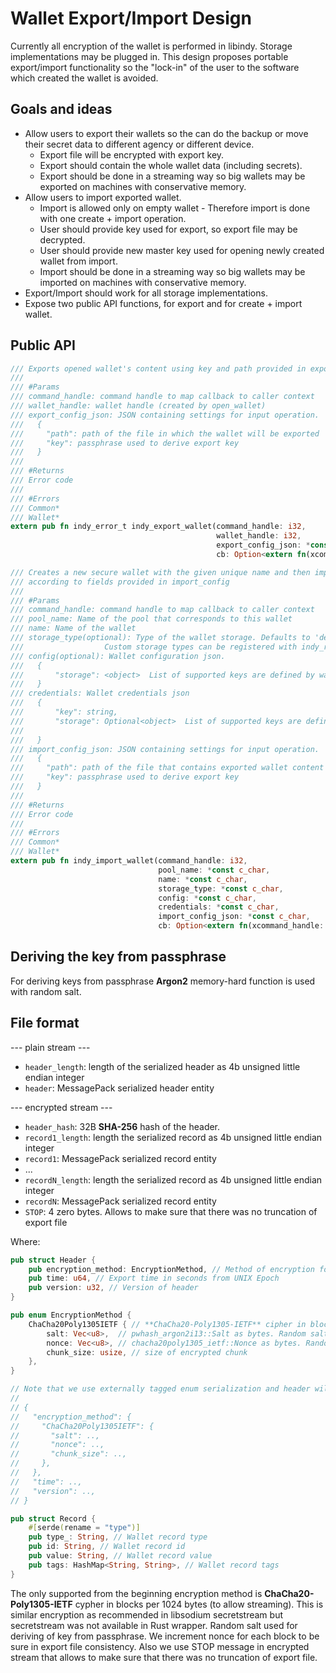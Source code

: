# Wallet Export/Import Design

Currently all encryption of the wallet is performed in libindy. Storage implementations may be plugged in.
This design proposes portable export/import functionality so the "lock-in" of the user to the software
which created the wallet is avoided.

## Goals and ideas

* Allow users to export their wallets so the can do the backup  or move their secret data to different agency or different device.
  * Export file will be encrypted with export key.
  * Export should contain the whole wallet data (including secrets).
  * Export should be done in a streaming way so big wallets may be exported on machines with conservative memory.
* Allow users to import exported wallet.
  * Import is allowed only on empty wallet - Therefore import is done with one create + import operation.
  * User should provide key used for export, so export file may be decrypted.
  * User should provide new master key used for opening newly created wallet from import.
  * Import should be done in a streaming way so big wallets may be imported on machines with conservative memory.
* Export/Import should work for all storage implementations.
* Expose two public API functions, for export and for create + import wallet.

## Public API

```Rust
/// Exports opened wallet's content using key and path provided in export_config_json
///
/// #Params
/// command_handle: command handle to map callback to caller context
/// wallet_handle: wallet handle (created by open_wallet)
/// export_config_json: JSON containing settings for input operation.
///   {
///     "path": path of the file in which the wallet will be exported
///     "key": passphrase used to derive export key
///   }
///
/// #Returns
/// Error code
///
/// #Errors
/// Common*
/// Wallet*
extern pub fn indy_error_t indy_export_wallet(command_handle: i32,
                                              wallet_handle: i32,
                                              export_config_json: *const c_char,
                                              cb: Option<extern fn(xcommand_handle: i32, err: ErrorCode)>) -> ErrorCode {}

/// Creates a new secure wallet with the given unique name and then imports its content
/// according to fields provided in import_config
///
/// #Params
/// command_handle: command handle to map callback to caller context
/// pool_name: Name of the pool that corresponds to this wallet
/// name: Name of the wallet
/// storage_type(optional): Type of the wallet storage. Defaults to 'default'.
///                  Custom storage types can be registered with indy_register_wallet_storage call.
/// config(optional): Wallet configuration json.
///   {
///       "storage": <object>  List of supported keys are defined by wallet type.
///   }
/// credentials: Wallet credentials json
///   {
///       "key": string,
///       "storage": Optional<object>  List of supported keys are defined by wallet type.
///
///   }
/// import_config_json: JSON containing settings for input operation.
///   {
///     "path": path of the file that contains exported wallet content
///     "key": passphrase used to derive export key
///   }
///
/// #Returns
/// Error code
///
/// #Errors
/// Common*
/// Wallet*
extern pub fn indy_import_wallet(command_handle: i32,
                                 pool_name: *const c_char,
                                 name: *const c_char,
                                 storage_type: *const c_char,
                                 config: *const c_char,
                                 credentials: *const c_char,
                                 import_config_json: *const c_char,
                                 cb: Option<extern fn(xcommand_handle: i32, err: ErrorCode)>) -> ErrorCode {}
```

## Deriving the key from passphrase

For deriving keys from passphrase **Argon2** memory-hard function is used with random salt.

## File format

--- plain stream ---

* `header_length`: length of the serialized header as 4b unsigned little endian integer
* `header`: MessagePack serialized header entity

--- encrypted stream ---

* `header_hash`: 32B **SHA-256** hash of the header.
* `record1_length`: length the serialized record as 4b unsigned little endian integer
* `record1`: MessagePack serialized record entity
* ...
* `recordN_length`: length the serialized record as 4b unsigned little endian integer
* `recordN`: MessagePack serialized record entity
* `STOP`: 4 zero bytes. Allows to make sure that there was no truncation of export file

Where:

```Rust
pub struct Header {
    pub encryption_method: EncryptionMethod, // Method of encryption for encrypted stram
    pub time: u64, // Export time in seconds from UNIX Epoch
    pub version: u32, // Version of header
}

pub enum EncryptionMethod {
    ChaCha20Poly1305IETF { // **ChaCha20-Poly1305-IETF** cipher in blocks per chunk_size bytes
        salt: Vec<u8>,  // pwhash_argon2i13::Salt as bytes. Random salt used for deriving of key from passphrase
        nonce: Vec<u8>, // chacha20poly1305_ietf::Nonce as bytes. Random start nonce. We increment nonce for each chunk to be sure in export file consistency
        chunk_size: usize, // size of encrypted chunk
    },
}

// Note that we use externally tagged enum serialization and header will be represented as:
//
// {
//   "encryption_method": {
//     "ChaCha20Poly1305IETF": {
//       "salt": ..,
//       "nonce": ..,
//       "chunk_size": ..,
//     },
//   },
//   "time": ..,
//   "version": ..,
// }

pub struct Record {
    #[serde(rename = "type")]
    pub type_: String, // Wallet record type
    pub id: String, // Wallet record id
    pub value: String, // Wallet record value
    pub tags: HashMap<String, String>, // Wallet record tags
}
```

The only supported from the beginning encryption method is **ChaCha20-Poly1305-IETF** cypher in blocks per 1024 bytes (to allow streaming).
This is similar encryption as recommended in libsodium secretstream but secretstream was not available in Rust wrapper.
Random salt used for deriving of key from passphrase. We increment nonce for each block to be sure in export file consistency.
Also we use STOP message in encrypted stream that allows to make sure that there was no truncation of export file.
